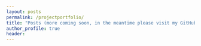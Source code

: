 ```yaml
---
layout: posts
permalink: /projectportfolio/
title: "Posts (more coming soon, in the meantime please visit my GitHub)"
author_profile: true
header:
---
```


